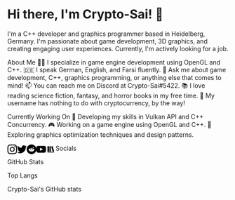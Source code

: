 # Hi there, I'm Crypto-Sai! 👋

I'm a C++ developer and graphics programmer based in Heidelberg, Germany. I'm passionate about game development, 3D graphics, and creating engaging user experiences. Currently, I'm actively looking for a job.

About Me
🧑‍💻 I specialize in game engine development using OpenGL and C++.
🇩🇪 I speak German, English, and Farsi fluently.
💬 Ask me about game development, C++, graphics programming, or anything else that comes to mind!
📫 You can reach me on Discord at Crypto-Sai#5422.
📚 I love reading science fiction, fantasy, and horror books in my free time.
🌈 My username has nothing to do with cryptocurrency, by the way!

Currently Working On
🚀 Developing my skills in Vulkan API and C++ Concurrency.
🎮 Working on a game engine using OpenGL and C++.
🌟 Exploring graphics optimization techniques and design patterns.

Socials
<img align="left" alt="IG" width="22px" src="https://github.com/Crypto-Sai/Crypto-Sai/blob/main/icons/instagram.svg" />
<a href="https://twitter.com/Crypto___Sai"><img align="left" alt="Twitter" width="22px" src="https://github.com/Crypto-Sai/Crypto-Sai/blob/main/icons/twitter.svg" /></a>
<a href="https://www.reddit.com/user/Crypto-Sai"><img align="left" alt="Reddit" width="22px" src="https://github.com/Crypto-Sai/Crypto-Sai/blob/main/icons/reddit.svg" /></a>
<a href="https://www.youtube.com/channel/UCTHUHhoCeqcZLG-8WPTfWpA"><img align="left" alt="YouTube" width="22px" src="https://github.com/Crypto-Sai/Crypto-Sai/blob/main/icons/youtube.svg" /></a>
<a href="https://app.thestorygraph.com/profile/Crypto-Sai"><img align="left" alt="StoryGraph" width="22px" src="https://github.com/Crypto-Sai/Crypto-Sai/blob/main/icons/storygraph.png" /></a>

GitHub Stats

Top Langs

Crypto-Sai's GitHub stats

